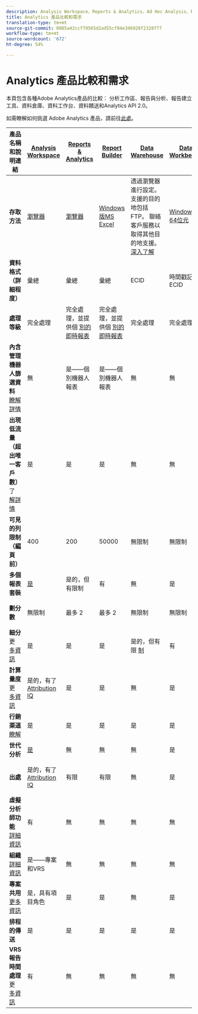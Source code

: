 ```yaml
---
description: Analysis Workspace、Reports & Analytics、Ad Hoc Analysis、Report Builder、Data Warehouse 和 Data Workbench 的系統要求與比較。
title: Analytics 產品比較和需求
translation-type: tm+mt
source-git-commit: 0885a42ccf79565d2ad55cf84e346926f2328f77
workflow-type: tm+mt
source-wordcount: '672'
ht-degree: 54%

---
```



# Analytics 產品比較和需求

本頁包含各種Adobe Analytics產品的比較： 分析工作區、報告與分析、報告建立工具、資料倉庫、資料工作台、資料饋送和Analytics API 2.0。

如需瞭解如何挑選 Adobe Analytics 產品，請前往[此處](/help/admin/c-analytics-product-comparison/which-analytics-tool.md)。

| 產品名稱和說明連結 | [Analysis Workspace](https://docs.adobe.com/content/help/zh-Hant/analytics/analyze/analysis-workspace/home.html) | [Reports &amp; Analytics](https://docs.adobe.com/content/help/zh-Hant/analytics/analyze/reports-analytics/getting-started.html) | [Report Builder](https://docs.adobe.com/content/help/zh-Hant/analytics/analyze/report-builder/home.html) | [Data Warehouse](https://docs.adobe.com/content/help/zh-Hant/analytics/export/data-warehouse/data-warehouse.html) | [Data Workbench](https://docs.adobe.com/content/help/en/data-workbench/using/home.html) | [資料摘要](https://docs.adobe.com/content/help/zh-Hant/analytics/export/analytics-data-feed/data-feed-overview.html) | [Analytics API 2.0](https://www.adobe.io/apis/experiencecloud/analytics/docs.html) |
|---|---|---|---|---|---|---|---|
| **存取方法** | [瀏覽器](https://docs.adobe.com/content/help/zh-Hant/analytics/admin/sys-reqs.html) | [瀏覽器](https://docs.adobe.com/content/help/zh-Hant/analytics/admin/sys-reqs.translate.html) | [Windows版MS Excel](https://docs.adobe.com/content/help/zh-Hant/analytics/analyze/report-builder/report-builder-setup/system-requirements.html) | 透過瀏覽器進行設定。 支援的目的地包括FTP。 聯絡客戶服務以取得其他目的地支援。 [深入了解](https://docs.adobe.com/content/help/zh-Hant/analytics/admin/sys-reqs.html) | [Windows 64位元](https://docs.adobe.com/content/help/zh-Hant/data-workbench/using/install/c-data-workbench-client-install.html) | 透過瀏覽器進行設定。 支援的目標包括FTP、SFTP、Azure Blob、S3。 [深入了解](https://docs.adobe.com/content/help/zh-Hant/analytics/export/analytics-data-feed/data-feed-overview.html) | REST風格的API工具。 使用Adobe I/O認證登入。 [深入了解](https://www.adobe.io/apis/experiencecloud/analytics/docs.html) |
| **資料格式（詳細程度）** | 彙總 | 彙總 | 彙總 | ECID | 時間戳記+ ECID | 時間戳記+ ECID | 彙總 |
| **處理等級** | 完全處理 | 完全處理，並提供個 [別的即時報表](https://docs.adobe.com/content/help/en/analytics/components/real-time-reporting/realtime.html) | 完全處理，並提供個 [別的即時報表](https://docs.adobe.com/content/help/en/analytics/components/real-time-reporting/realtime.html) | 完全處理 | 完全處理 | 完全處理 | 完全處理 |
| **內含管理機器人篩選資料**<br>[瞭解詳情](https://docs.adobe.com/content/help/en/analytics/admin/admin-tools/bot-removal/bot-removal.html) | 無 | 是——個別機器人報表 | 是——個別機器人報表 | 無 | 無 | 無 | 無 |
| **出現低流量（超出唯一客戶數）** 了 <br>[解詳情](https://docs.adobe.com/content/help/zh-Hant/analytics/technotes/low-traffic.html) | 是 | 是 | 是 | 無 | 無 | 無 | 是 |
| **可見的列限制（編頁前）** | 400 | 200 | 50000 | 無限制 | 無限制 | 無限制 | 50000 |
| **多個報表套裝** | [是](https://docs.adobe.com/content/help/zh-Hant/analytics/analyze/analysis-workspace/build-workspace-project/multiple-report-suites.html) | 是的，但有限制 | 有 | 無 | 是 | 無 | 是 |
| **劃分數** | 無限制 | 最多 2 | 最多 2 | 無限制 | 無限制 | 無限制 | 無限制，可跨多個查詢執行 |
| **細分** 更 <br>[多資訊](https://docs.adobe.com/content/help/en/analytics/components/segmentation/segmentation-workflow/seg-workflow.html) | 是 | 是 | 是 | 是的，但有限 [制](https://docs.adobe.com/content/help/en/analytics/components/segmentation/segment-reference/seg-compatibility.html) | 有 | 無 | 是 |
| **計算量度** 更 <br>[多資訊](https://docs.adobe.com/content/help/zh-Hant/analytics/components/calculated-metrics/cm-overview.html) | 是的，有了 [Attribution IQ](https://docs.adobe.com/content/help/en/analytics/analyze/analysis-workspace/attribution/overview.html) | 是 | 是 | 無 | 是 | 無 | 是的，有了 [Attribution IQ](https://docs.adobe.com/content/help/en/analytics/analyze/analysis-workspace/attribution/overview.html) |
| **行銷渠道**<br>[瞭解](https://docs.adobe.com/content/help/zh-Hant/analytics/components/marketing-channels/c-getting-started-mchannel.html) | 是 | 是 | 是 | 是 | 是 | 是- [va_finder、va_closer](https://docs.adobe.com/content/help/en/analytics/export/analytics-data-feed/data-feed-contents/datafeeds-reference.html) | 是 |
| **世代分析** | [是](https://docs.adobe.com/content/help/zh-Hant/analytics/analyze/analysis-workspace/visualizations/cohort-table/cohort-analysis.html) | 無 | 無 | 無 | 是 | 無 | 無 |
| **出處** | 是的，有了 [Attribution IQ](https://docs.adobe.com/content/help/en/analytics/analyze/analysis-workspace/attribution/overview.html) | 有限 | 有限 | 無 | 是 | 無 | 是的，有了 [Attribution IQ](https://docs.adobe.com/content/help/en/analytics/analyze/analysis-workspace/attribution/overview.html) |
| **虛擬分析師功能**<br>[詳細資訊](https://docs.adobe.com/content/help/zh-Hant/analytics/analyze/analysis-workspace/virtual-analyst/overview.html) | 有 | 無 | 無 | 無 | 無 | 無 | 是 |
| **組織**<br>[詳細資訊](https://docs.adobe.com/content/help/zh-Hant/analytics/analyze/analysis-workspace/curate-share/curate.html) | 是——專案和VRS | 無 | 無 | 無 | 無 | 無 | 是——僅限VRS |
| **專案共用**<br>[更多資訊](https://docs.adobe.com/content/help/zh-Hant/analytics/analyze/analysis-workspace/curate-share/share-projects.html) | 是，具有項目角色 | 是 | 是 | 無 | 是 | 無 | 無 |
| **排程的傳送** | 是 | 是 | 是 | 是 | 是 | 是 | 無 |
| **VRS報告時間處理** 更 <br>[多資訊](https://docs.adobe.com/content/help/zh-Hant/analytics/components/virtual-report-suites/vrs-report-time-processing.html) | 有 | 無 | 無 | 無 | 無 | 無 | 是 |
